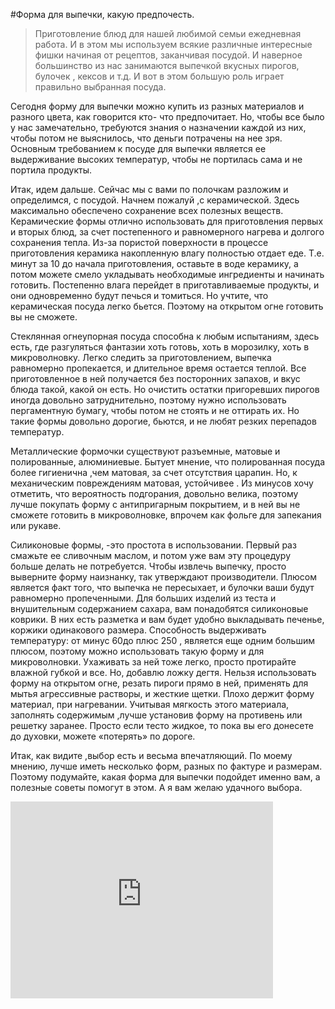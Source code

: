 #Форма для выпечки, какую предпочесть.
> Приготовление блюд для нашей любимой семьи  ежедневная работа.  И в этом мы используем всякие различные интересные фишки начиная от рецептов, заканчивая посудой. И наверное большинство из нас занимаются выпечкой вкусных пирогов, булочек , кексов и т.д. И вот в этом большую роль играет правильно выбранная посуда.

Сегодня форму для выпечки можно купить из разных материалов и разного цвета, как говорится кто- что предпочитает.  Но, чтобы все было у нас замечательно, требуются знания о назначении каждой из них, чтобы потом не выяснилось, что деньги потрачены на нее зря. Основным требованием к посуде для выпечки является ее выдерживание высоких температур, чтобы не портилась сама и не портила продукты.

Итак, идем дальше. Сейчас мы с вами по полочкам разложим и определимся, с  посудой. Начнем пожалуй ,с керамической. Здесь максимально обеспечено сохранение всех полезных веществ. Керамические формы отлично использовать для приготовления первых и вторых блюд, за счет постепенного и равномерного нагрева и долгого сохранения тепла. Из-за пористой поверхности в процессе приготовления керамика накопленную влагу полностью отдает еде. Т.е. минут за 10 до начала приготовления, оставьте в воде керамику, а потом можете смело укладывать необходимые ингредиенты и начинать готовить. Постепенно влага перейдет в приготавливаемые продукты, и они одновременно будут печься и томиться. Но учтите, что керамическая посуда легко бьется. Поэтому  на открытом огне готовить вы не сможете.

Стеклянная огнеупорная посуда способна к любым испытаниям, здесь есть, где разгуляться фантазии хоть готовь, хоть в морозилку, хоть в микроволновку. Легко  следить за приготовлением, выпечка равномерно пропекается, и длительное время остается теплой. Все приготовленное в ней получается без посторонних запахов, и вкус блюда такой, какой он есть. Но очистить остатки пригоревших пирогов иногда довольно затруднительно, поэтому нужно использовать пергаментную бумагу, чтобы потом не стоять и не оттирать их. Но такие формы довольно дорогие, бьются, и не любят резких перепадов температур.

Металлические формочки существуют разъемные, матовые и полированные, алюминиевые. Бытует мнение, что полированная посуда более гигиенична ,чем матовая, за счет отсутствия царапин. Но, к механическим повреждениям матовая, устойчивее . Из минусов хочу отметить, что вероятность подгорания, довольно велика, поэтому лучше покупать форму с антипригарным покрытием, и в ней вы не сможете готовить в микроволновке, впрочем как фольге для запекания или рукаве.

Силиконовые формы, -это простота в использовании. Первый раз смажьте ее сливочным маслом, и потом уже вам эту процедуру больше делать не потребуется. Чтобы извлечь выпечку, просто выверните форму наизнанку, так утверждают производители. Плюсом является факт того, что выпечка не пересыхает, и булочки ваши будут равномерно пропеченными. Для больших изделий из теста и внушительным содержанием сахара, вам понадобятся силиконовые коврики. В них есть разметка и вам будет удобно выкладывать печенье, коржики одинакового размера. Способность выдерживать температуру: от минус 60до плюс 250 , является еще одним большим плюсом, поэтому можно использовать такую форму и для микроволновки. Ухаживать за ней тоже легко, просто протирайте влажной губкой и все. Но, добавлю ложку дегтя. Нельзя использовать форму на открытом огне, резать пироги прямо в ней, применять для мытья агрессивные растворы, и жесткие щетки. Плохо держит форму  материал, при нагревании. Учитывая мягкость этого материала,  заполнять  содержимым ,лучше   установив форму на противень или решетку заранее. Просто если тесто жидкое, то пока вы его донесете до духовки, можете «потерять» по дороге.

Итак, как видите ,выбор есть и весьма впечатляющий. По моему мнению, лучше иметь несколько форм, разных по фактуре и размерам. Поэтому подумайте, какая форма для выпечки подойдет именно вам, а   полезные советы помогут  в этом. А я вам желаю удачного выбора.

<iframe width="420" height="315" src="http://www.youtube.com/embed/7ZP2UkHX-5U?rel=0" frameborder="0" allowfullscreen></iframe>
